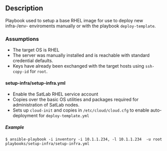 ## Description

Playbook used to setup a base RHEL image for use to deploy new infra-/env- enviroments manually or with the playbook `deploy-template`.

### Assumptions
* The target OS is RHEL
* The server was manually installed and is reachable with standard credential defaults.
* Keys have already been exchanged with the target hosts using `ssh-copy-id` for `root`.

#### setup-infra/setup-infra.yml

* Enable the SatLab RHEL service account
* Copies over the basic OS utilities and packages required for administration of SatLab nodes.
* Sets up `cloud-init` and copies in `/etc/cloud/cloud.cfg` to enable auto-deployment for `deploy-template.yml`

##### Example


```
$ ansible-playbook -i inventory -i 10.1.1.234, -l 10.1.1.234  -u root playbooks/setup-infra/setup-infra.yml
```
